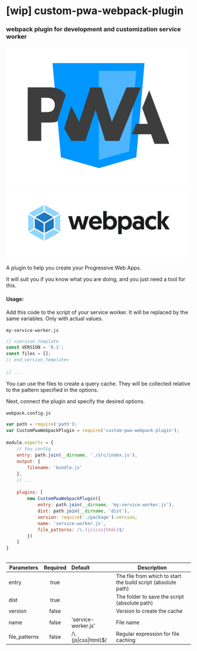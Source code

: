 # [wip] custom-pwa-webpack-plugin

### webpack plugin for development and customization service worker

![PWA](img/pwa-logo.svg)
![webpack](img/webpack-logo-on-white-bg.svg)

A plugin to help you create your Progressive Web Apps.

It will suit you if you know what you are doing, and you just need a tool for this.

#### Usage:


Add this code to the script of your service worker. It will be replaced by the same variables. Only with actual values.


`my-service-worker.js`
```JavaScript
// <version_template
const VERSION = '0.1';
const files = [];
// end_version_template>

// ...
```
You can use the files to create a query cache. They will be collected relative to the pattern specified in the options.

Next, connect the plugin and specify the desired options.

`webpack.config.js`
```JavaScript
var path = require('path');
var CustomPwaWebpackPlugin = require('custom-pwa-webpack-plugin');

module.exports = {
    // You config
    entry: path.join(__dirname, './src/index.js'),
    output: {
        filename: 'bundle.js'
    },
    // ...

    plugins: [
        new CustomPwaWebpackPlugin({
            entry: path.join(__dirname, 'my-service-worker.js'),
            dist: path.join(__dirname, 'dist'), 
            version: require('./package').version,
            name: 'service-worker.js',
            file_patterns: /\.(js|css|html)$/
        })
    ]
}



```

| Parameters    | Required      | Default               | Description  |
|---------------|:-------------:|:----------------------|--------------|
| entry         | true          |                       | The file from which to start the build script (absolute path)
| dist          | true          |                       | The folder to save the script (absolute path)
| version       | false         |                       | Version to create the cache
| name          | false         | 'service-worker.js'   | File name
| file_patterns | false         | /\\.(js\|css\|html)$/ | Regular expression for file caching
